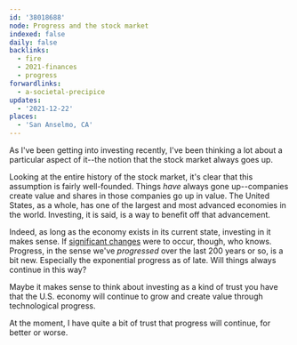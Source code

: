 ```yaml
---
id: '38018688'
node: Progress and the stock market
indexed: false
daily: false
backlinks:
  - fire
  - 2021-finances
  - progress
forwardlinks:
  - a-societal-precipice
updates:
  - '2021-12-22'
places:
  - 'San Anselmo, CA'
---
```


As I've been getting into investing recently, I've been thinking a lot about a particular aspect of it--the notion that the stock market always goes up.

Looking at the entire history of the stock market, it's clear that this assumption is fairly well-founded. Things _have_ always gone up--companies create value and shares in those companies go up in value. The United States, as a whole, has one of the largest and most advanced economies in the world. Investing, it is said, is a way to benefit off that advancement.

Indeed, as long as the economy exists in its current state, investing in it makes sense. If [significant changes](a-societal-precipice.md) were to occur, though, who knows. Progress, in the sense we've _progressed_ over the last 200 years or so, is a bit new. Especially the exponential progress as of late. Will things always continue in this way?

Maybe it makes sense to think about investing as a kind of trust you have that the U.S. economy will continue to grow and create value through technological progress.

At the moment, I have quite a bit of trust that progress will continue, for better or worse.
